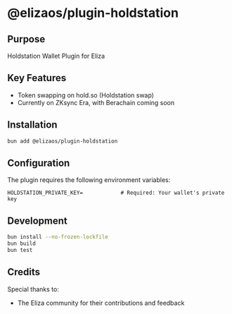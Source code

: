 # @elizaos/plugin-holdstation

## Purpose

Holdstation Wallet Plugin for Eliza

## Key Features

- Token swapping on hold.so (Holdstation swap)
- Currently on ZKsync Era, with Berachain coming soon

## Installation

```bash
bun add @elizaos/plugin-holdstation
```

## Configuration

The plugin requires the following environment variables:

```env
HOLDSTATION_PRIVATE_KEY=            # Required: Your wallet's private key
```

## Development

```bash
bun install --no-frozen-lockfile
bun build
bun test
```

## Credits

Special thanks to:

- The Eliza community for their contributions and feedback
